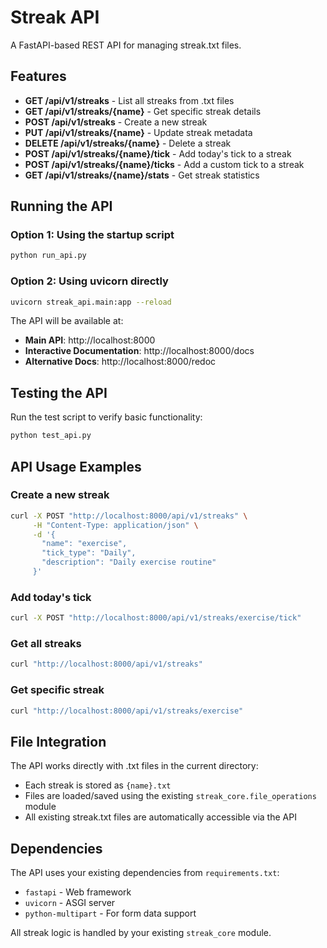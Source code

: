 # Streak API

A FastAPI-based REST API for managing streak.txt files.

## Features

- **GET /api/v1/streaks** - List all streaks from .txt files
- **GET /api/v1/streaks/{name}** - Get specific streak details
- **POST /api/v1/streaks** - Create a new streak
- **PUT /api/v1/streaks/{name}** - Update streak metadata
- **DELETE /api/v1/streaks/{name}** - Delete a streak
- **POST /api/v1/streaks/{name}/tick** - Add today's tick to a streak
- **POST /api/v1/streaks/{name}/ticks** - Add a custom tick to a streak
- **GET /api/v1/streaks/{name}/stats** - Get streak statistics

## Running the API

### Option 1: Using the startup script
```bash
python run_api.py
```

### Option 2: Using uvicorn directly
```bash
uvicorn streak_api.main:app --reload
```

The API will be available at:
- **Main API**: http://localhost:8000
- **Interactive Documentation**: http://localhost:8000/docs
- **Alternative Docs**: http://localhost:8000/redoc

## Testing the API

Run the test script to verify basic functionality:
```bash
python test_api.py
```

## API Usage Examples

### Create a new streak
```bash
curl -X POST "http://localhost:8000/api/v1/streaks" \
     -H "Content-Type: application/json" \
     -d '{
       "name": "exercise",
       "tick_type": "Daily",
       "description": "Daily exercise routine"
     }'
```

### Add today's tick
```bash
curl -X POST "http://localhost:8000/api/v1/streaks/exercise/tick"
```

### Get all streaks
```bash
curl "http://localhost:8000/api/v1/streaks"
```

### Get specific streak
```bash
curl "http://localhost:8000/api/v1/streaks/exercise"
```

## File Integration

The API works directly with .txt files in the current directory:
- Each streak is stored as `{name}.txt`
- Files are loaded/saved using the existing `streak_core.file_operations` module
- All existing streak.txt files are automatically accessible via the API

## Dependencies

The API uses your existing dependencies from `requirements.txt`:
- `fastapi` - Web framework
- `uvicorn` - ASGI server
- `python-multipart` - For form data support

All streak logic is handled by your existing `streak_core` module.
